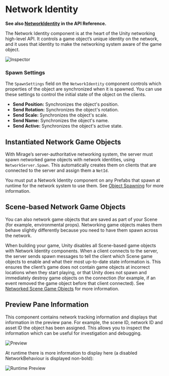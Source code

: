 # Network Identity

**See also [NetworkIdentity](/docs/reference/Mirage/NetworkIdentity) in the API Reference.**
 
The Network Identity component is at the heart of the Unity networking high-level API. It controls a game object’s unique identity on the network, and it uses that identity to make the networking system aware of the game object.

![Inspector](/img/components/NetworkIdentity.PNG)

### Spawn Settings

The `SpawnSettings` field on the `NetworkIdentity` component controls which properties of the object are synchronized when it is spawned. You can use these settings to control the initial state of the object on the clients.

-   **Send Position:** Synchronizes the object's position.
-   **Send Rotation:** Synchronizes the object's rotation.
-   **Send Scale:** Synchronizes the object's scale.
-   **Send Name:** Synchronizes the object's name.
-   **Send Active:** Synchronizes the object's active state.

## Instantiated Network Game Objects

With Mirage’s server-authoritative networking system, the server must spawn networked game objects with network identities, using `NetworkServer.Spawn`. This automatically creates them on clients that are connected to the server and assign them a `NetId`.

You must put a Network Identity component on any Prefabs that spawn at runtime for the network system to use them. See [Object Spawning](/docs/guides/game-objects/spawn-object) for more information.

## Scene-based Network Game Objects

You can also network game objects that are saved as part of your Scene (for example, environmental props). Networking game objects makes them behave slightly differently because you need to have them spawn across the network.

When building your game, Unity disables all Scene-based game objects with Network Identity components. When a client connects to the server, the server sends spawn messages to tell the client which Scene game objects to enable and what their most up-to-date state information is. This ensures the client’s game does not contain game objects at incorrect locations when they start playing, or that Unity does not spawn and immediately destroy game objects on the connection (for example, if an event removed the game object before that client connected). See [Networked Scene Game Objects](/docs/guides/game-objects/scene-objects) for more information.

## Preview Pane Information

This component contains network tracking information and displays that information in the preview pane. For example, the scene ID, network ID and asset ID the object has been assigned. This allows you to inspect the information which can be useful for investigation and debugging.

![Preview](/img/components/NetworkIdentityPreview.png)

At runtime there is more information to display here (a disabled NetworkBehaviour is displayed non-bold):

![Runtime Preview](/img/components/NetworkIdentityPreviewRuntime.png)

